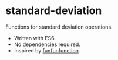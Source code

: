 # standard-deviation
Functions for standard deviation operations.
* Written with ES6.
* No dependencies required.
* Inspired by [funfunfunction](https://www.youtube.com/watch?v=9-8E8L_77-8).
